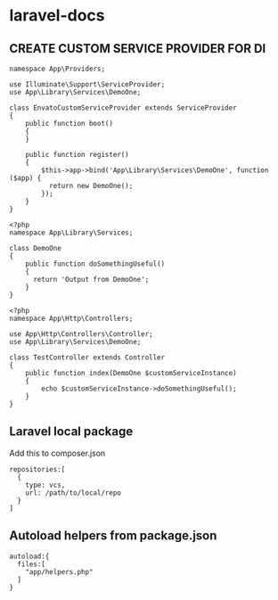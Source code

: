# laravel-docs

## CREATE CUSTOM SERVICE PROVIDER FOR DI

```<?php
namespace App\Providers;
  
use Illuminate\Support\ServiceProvider;
use App\Library\Services\DemoOne;
  
class EnvatoCustomServiceProvider extends ServiceProvider
{
    public function boot()
    {
    }
  
    public function register()
    {
        $this->app->bind('App\Library\Services\DemoOne', function ($app) {
          return new DemoOne();
        });
    }
}
```
```
<?php
namespace App\Library\Services;
  
class DemoOne
{
    public function doSomethingUseful()
    {
      return 'Output from DemoOne';
    }
}
```
```
<?php
namespace App\Http\Controllers;
  
use App\Http\Controllers\Controller;
use App\Library\Services\DemoOne;
  
class TestController extends Controller
{
    public function index(DemoOne $customServiceInstance)
    {
        echo $customServiceInstance->doSomethingUseful();
    }
}

```


## Laravel local package
Add this to composer.json

```
repositories:[
  {
    type: vcs,
    url: /path/to/local/repo
  }
]
```

## Autoload helpers from package.json

```
autoload:{
  files:[
    "app/helpers.php"
  ]
}
```

